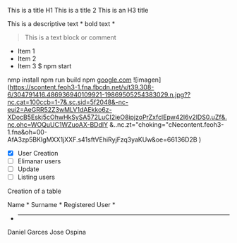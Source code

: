 This is a title H1
This is a title 2
This is an H3 title

This is a descriptive text * bold text *
> This is a text block or comment
- Item 1
- Item 2
- Item 3
 $ npm start
 
 
 nmp install
 npm run build
 npm
 [google.com](https://google.com)
 ![imagen]
 (https://scontent.feoh3-1.fna.fbcdn.net/v/t39.308-6/304791416.486936940109921-19869505254383029.n.jpg??nc.cat=100ccb=1-7&.sc.sid=5f2048&-nc-eui2=AeGRR52Z3wMLV1dAEkko6z-XDocB5Eskj5cOhwHkSySA572LuCI2ieO8ipjzoPrZxfclEpw42I6v2lDS0.uZf&.nc.ohc=WOQuUC1WZuoAX-BDdlY &..nc.zt="choking="cNecontent.feoh3-1.fna&oh=00-AfA3zp5BKIgMXX1jXXF.s41sftVEhiRyjFzq3yaKUw&oe=66136D2B ) 
- [x] User Creation
- [ ] Elimanar users
- [ ] Update
- [ ] Listing users 

Creation of a table 

Name * Surname * Registered User *
* -----------------------
Daniel Garces
Jose Ospina
